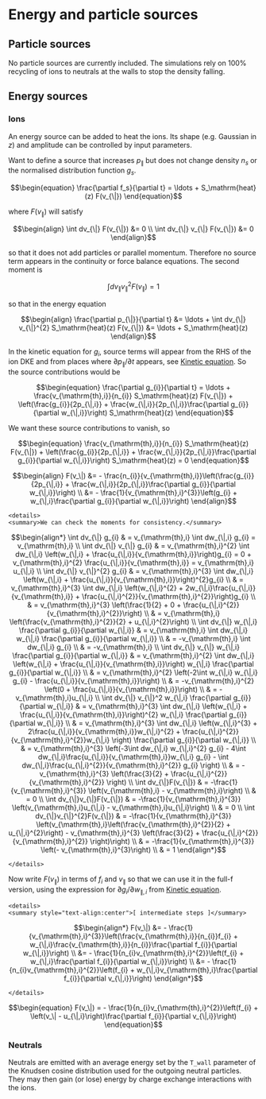 Energy and particle sources
===========================

Particle sources
----------------

No particle sources are currently included. The simulations rely on 100% recycling of ions
to neutrals at the walls to stop the density falling.

Energy sources
--------------

### Ions

An energy source can be added to heat the ions. Its shape (e.g. Gaussian in $z$) and
amplitude can be controlled by input parameters.

Want to define a source that increases $p_{\|}$ but does not change density $n_{s}$ or the
normalised distribution function $g_{s}$.

```math
\begin{equation}
  \frac{\partial f_s}{\partial t} = \ldots + S_\mathrm{heat}(z) F(v_{\|})
\end{equation}
```

where $F(v_{\|})$ will satisfy

```math
\begin{align}
  \int dv_{\|} F(v_{\|}) &= 0 \\
  \int dv_{\|} v_{\|} F(v_{\|}) &= 0
\end{align}
```

so that it does not add particles or parallel momentum. Therefore no source term appears
in the continuity or force balance equations. The second moment is

```math
\begin{equation}
  \int dv_{\|} v_{\|}^{2} F(v_{\|}) = 1
\end{equation}
```

so that in the energy equation

```math
\begin{align}
  \frac{\partial p_{\|}}{\partial t}
  &= \ldots + \int dv_{\|} v_{\|}^{2} S_\mathrm{heat}(z) F(v_{\|})
  &= \ldots + S_\mathrm{heat}(z)
\end{align}
```

In the kinetic equation for $g_{i}$, source terms will appear from the RHS of the ion DKE
and from places where $\partial p_{\|}/\partial t$ appears, see [Kinetic equation](@ref).
So the source contributions would be

```math
\begin{equation}
  \frac{\partial g_{i}}{\partial t}
  = \ldots
     + \frac{v_{\mathrm{th},i}}{n_{i}} S_\mathrm{heat}(z) F(v_{\|})
     + \left(\frac{g_{i}}{2p_{\|,i}}
             + \frac{w_{\|,i}}{2p_{\|,i}}\frac{\partial g_{i}}{\partial w_{\|,i}}\right)
       S_\mathrm{heat}(z)
\end{equation}
```

We want these source contributions to vanish, so 

```math
\begin{equation}
  \frac{v_{\mathrm{th},i}}{n_{i}} S_\mathrm{heat}(z) F(v_{\|})
  + \left(\frac{g_{i}}{2p_{\|,i}}
          + \frac{w_{\|,i}}{2p_{\|,i}}\frac{\partial g_{i}}{\partial w_{\|,i}}\right)
  S_\mathrm{heat}(z)
  = 0
\end{equation}
```

```math
\begin{align}
  F(v_\|)
  &= - \frac{n_{i}}{v_{\mathrm{th},i}}\left(\frac{g_{i}}{2p_{\|,i}}
     + \frac{w_{\|,i}}{2p_{\|,i}}\frac{\partial g_{i}}{\partial w_{\|,i}}\right) \\
  &= - \frac{1}{v_{\mathrm{th},i}^{3}}\left(g_{i}
     + w_{\|,i}\frac{\partial g_{i}}{\partial w_{\|,i}}\right)
\end{align}
```

```@raw html
<details>
<summary>We can check the moments for consistency.</summary>
```

```math
\begin{align*}
  \int dv_{\|} g_{i}
  & = v_{\mathrm{th},i} \int dw_{\|,i} g_{i}
    = v_{\mathrm{th},i} \\

  \int dv_{\|} v_{\|} g_{i}
  & = v_{\mathrm{th},i}^{2} \int dw_{\|,i} \left(w_{\|,i}
      + \frac{u_{\|,i}}{v_{\mathrm{th},i}}\right)g_{i}
    = 0 + v_{\mathrm{th},i}^{2} \frac{u_{\|,i}}{v_{\mathrm{th},i}}
    = v_{\mathrm{th},i} u_{\|,i} \\

  \int dv_{\|} v_{\|}^{2} g_{i}
  & = v_{\mathrm{th},i}^{3} \int dw_{\|,i} \left(w_{\|,i}
      + \frac{u_{\|,i}}{v_{\mathrm{th},i}}\right)^{2}g_{i} \\
  & = v_{\mathrm{th},i}^{3} \int dw_{\|,i} \left(w_{\|,i}^{2}
      + 2w_{\|,i}\frac{u_{\|,i}}{v_{\mathrm{th},i}}
      + \frac{u_{\|,i}^{2}}{v_{\mathrm{th},i}^{2}}\right)g_{i} \\
  & = v_{\mathrm{th},i}^{3}
      \left(\frac{1}{2} + 0 + \frac{u_{\|,i}^{2}}{v_{\mathrm{th},i}^{2}}\right) \\
  & = v_{\mathrm{th},i}
      \left(\frac{v_{\mathrm{th},i}^{2}}{2} + u_{\|,i}^{2}\right) \\

  \int dv_{\|} w_{\|,i} \frac{\partial g_{i}}{\partial w_{\|,i}}
  & = v_{\mathrm{th},i}
      \int dw_{\|,i} w_{\|,i} \frac{\partial g_{i}}{\partial w_{\|,i}} \\
  & = -v_{\mathrm{th},i}
      \int dw_{\|,i} g_{i} \\
  & = -v_{\mathrm{th},i} \\

  \int dv_{\|} v_{\|} w_{\|,i} \frac{\partial g_{i}}{\partial w_{\|,i}}
  & = v_{\mathrm{th},i}^{2}
      \int dw_{\|,i} \left(w_{\|,i} + \frac{u_{\|,i}}{v_{\mathrm{th},i}}\right)
      w_{\|,i} \frac{\partial g_{i}}{\partial w_{\|,i}} \\
  & = v_{\mathrm{th},i}^{2}
      \left(-2\int w_{\|,i} w_{\|,i} g_{i}
      - \frac{u_{\|,i}}{v_{\mathrm{th},i}}\right) \\
  & = -v_{\mathrm{th},i}^{2}
      \left(0 + \frac{u_{\|,i}}{v_{\mathrm{th},i}}\right) \\
  & = -v_{\mathrm{th},i}u_{\|,i} \\

  \int dv_{\|} v_{\|}^2 w_{\|,i} \frac{\partial g_{i}}{\partial w_{\|,i}}
  & = v_{\mathrm{th},i}^{3}
      \int dw_{\|,i} \left(w_{\|,i} + \frac{u_{\|,i}}{v_{\mathrm{th},i}}\right)^{2}
      w_{\|,i} \frac{\partial g_{i}}{\partial w_{\|,i}} \\
  & = v_{\mathrm{th},i}^{3}
      \int dw_{\|,i} \left(w_{\|,i}^{3}
      + 2\frac{u_{\|,i}}{v_{\mathrm{th},i}}w_{\|,i}^{2}
      + \frac{u_{\|,i}^{2}}{v_{\mathrm{th},i}^{2}}w_{\|,i} \right)
      \frac{\partial g_{i}}{\partial w_{\|,i}} \\
  & = v_{\mathrm{th},i}^{3}
      \left(-3\int dw_{\|,i} w_{\|,i}^{2} g_{i}
      - 4\int dw_{\|,i}\frac{u_{\|,i}}{v_{\mathrm{th},i}}w_{\|,i} g_{i}
      - \int dw_{\|,i}\frac{u_{\|,i}^{2}}{v_{\mathrm{th},i}^{2}} g_{i} \right) \\
  & = -v_{\mathrm{th},i}^{3}
      \left(\frac{3}{2} + \frac{u_{\|,i}^{2}}{v_{\mathrm{th},i}^{2}} \right) \\

  \int dv_{\|}F(v_{\|})
  & = -\frac{1}{v_{\mathrm{th},i}^{3}}
      \left(v_{\mathrm{th},i} - v_{\mathrm{th},i}\right) \\
  & = 0 \\

  \int dv_{\|}v_{\|}F(v_{\|})
  & = -\frac{1}{v_{\mathrm{th},i}^{3}}
      \left(v_{\mathrm{th},i}u_{\|,i} - v_{\mathrm{th},i}u_{\|,i}\right) \\
  & = 0 \\

  \int dv_{\|}v_{\|}^{2}F(v_{\|})
  & = -\frac{1}{v_{\mathrm{th},i}^{3}}
      \left(v_{\mathrm{th},i}\left(\frac{v_{\mathrm{th},i}^{2}}{2}
            + u_{\|,i}^{2}\right)
            - v_{\mathrm{th},i}^{3} \left(\frac{3}{2}
            + \frac{u_{\|,i}^{2}}{v_{\mathrm{th},i}^{2}} \right)\right) \\
  & = -\frac{1}{v_{\mathrm{th},i}^{3}}
      \left(- v_{\mathrm{th},i}^{3}\right) \\
  & = 1
\end{align*}
```

```@raw html
</details>
```

Now write $F(v_{\|})$ in terms of $f_{i}$ and $v_{\|}$ so that we can use it in the full-f
version, using the expression for $\partial g_{i}/\partial w_{\|,i}$ from [Kinetic
equation](@ref).

```@raw html
<details>
<summary style="text-align:center">[ intermediate steps ]</summary>
```

```math
\begin{align*}
  F(v_\|)
  &= - \frac{1}{v_{\mathrm{th},i}^{3}}\left(\frac{v_{\mathrm{th},i}}{n_{i}}f_{i}
     + w_{\|,i}\frac{v_{\mathrm{th},i}}{n_{i}}\frac{\partial f_{i}}{\partial w_{\|,i}}\right) \\
  &= - \frac{1}{n_{i}v_{\mathrm{th},i}^{2}}\left(f_{i}
     + w_{\|,i}\frac{\partial f_{i}}{\partial w_{\|,i}}\right) \\
  &= - \frac{1}{n_{i}v_{\mathrm{th},i}^{2}}\left(f_{i}
     + w_{\|,i}v_{\mathrm{th},i}\frac{\partial f_{i}}{\partial v_{\|,i}}\right)
\end{align*}
```

```@raw html
</details>
```

```math
\begin{equation}
  F(v_\|)
  = - \frac{1}{n_{i}v_{\mathrm{th},i}^{2}}\left(f_{i}
    + \left(v_\| - u_{\|,i}\right)\frac{\partial f_{i}}{\partial v_{\|,i}}\right)
\end{equation}
```

### Neutrals

Neutrals are emitted with an average energy set by the `T_wall` parameter of the Knudsen
cosine distribution used for the outgoing neutral particles. They may then gain (or lose)
energy by charge exchange interactions with the ions.
